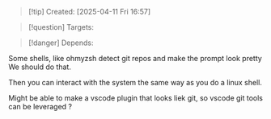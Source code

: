 
>[!tip] Created: [2025-04-11 Fri 16:57]

>[!question] Targets: 

>[!danger] Depends: 

Some shells, like ohmyzsh detect git repos and make the prompt look pretty
We should do that.

Then you can interact with the system the same way as you do a linux shell.

Might be able to make a vscode plugin that looks liek git, so vscode git tools can be leveraged ?